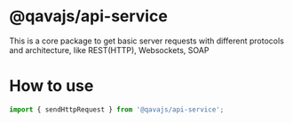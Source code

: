 # @qavajs/api-service
This is a core package to get basic server requests with different protocols and architecture, like REST(HTTP), Websockets, SOAP

# How to use 
```javascript
import { sendHttpRequest } from '@qavajs/api-service';
```
